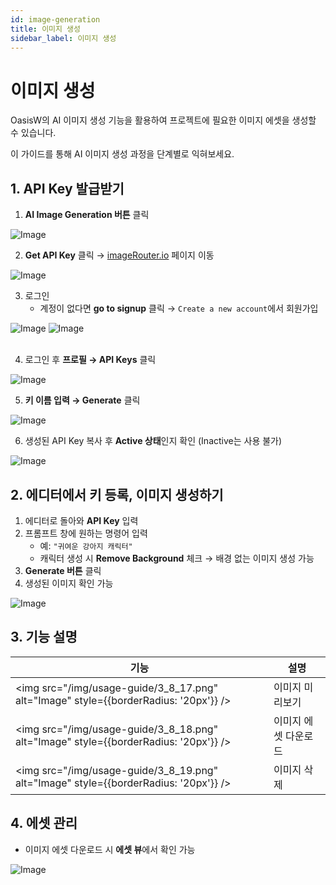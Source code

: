 ```yaml
---
id: image-generation
title: 이미지 생성
sidebar_label: 이미지 생성
---
```


# 이미지 생성

OasisW의 AI 이미지 생성 기능을 활용하여 프로젝트에 필요한 이미지 에셋을 생성할 수 있습니다.

이 가이드를 통해 AI 이미지 생성 과정을 단계별로 익혀보세요.

## 1. API Key 발급받기


1. **AI Image Generation 버튼** 클릭  

![Image](/img/usage-guide/3_8_1.png)

2. **Get API Key** 클릭 → [imageRouter.io](https://imagerouter.io) 페이지 이동  
 
![Image](/img/usage-guide/3_8_2.png)

3. 로그인
   - 계정이 없다면 **go to signup** 클릭 → `Create a new account`에서 회원가입

<div style={{display: 'flex', gap: '10px'}}>
  <img src="/img/usage-guide/3_8_3.png" alt="Image" style={{borderRadius: '12px', maxWidth: '45%'}} />
  <img src="/img/usage-guide/3_8_4.png" alt="Image" style={{borderRadius: '12px', maxWidth: '45%'}} />
</div>
<br />

4. 로그인 후 **프로필 → API Keys** 클릭  

![Image](/img/usage-guide/3_8_9.png)

5. **키 이름 입력 → Generate** 클릭  

![Image](/img/usage-guide/3_8_10.png)

6. 생성된 API Key 복사 후 **Active 상태**인지 확인 (Inactive는 사용 불가)

![Image](/img/usage-guide/3_8_11.png)

## 2. 에디터에서 키 등록, 이미지 생성하기

1. 에디터로 돌아와 **API Key** 입력
2. 프롬프트 창에 원하는 명령어 입력  
   - 예: `"귀여운 강아지 캐릭터"`  
   - 캐릭터 생성 시 **Remove Background** 체크 → 배경 없는 이미지 생성 가능  
3. **Generate 버튼** 클릭  
4. 생성된 이미지 확인 가능  

![Image](/img/usage-guide/3_8_14.png)

## 3. 기능 설명

| 기능        | 설명 |
|-------------|------|
| <img src="/img/usage-guide/3_8_17.png" alt="Image" style={{borderRadius: '20px'}} /> | 이미지 미리보기 |
| <img src="/img/usage-guide/3_8_18.png" alt="Image" style={{borderRadius: '20px'}} /> | 이미지 에셋 다운로드 |
| <img src="/img/usage-guide/3_8_19.png" alt="Image" style={{borderRadius: '20px'}} /> | 이미지 삭제 |

## 4. 에셋 관리

- 이미지 에셋 다운로드 시 **에셋 뷰**에서 확인 가능  

![Image](/img/usage-guide/3_8_16.png)

<!-- ## 활용 팁

- 구체적이고 상세한 프롬프트 작성
- 참고 이미지 업로드 활용
- 다양한 스타일 실험
- 프로젝트 일관성 유지 -->

